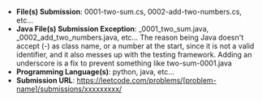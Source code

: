 [//]: # "Credit: https://github.com/neetcode-gh/leetcode/blob/main/.github/pull_request_template.md"
[//]: # "Pull Request Template"
[//]: # "Replace the placeholder values in the template below"

- **File(s) Submission**: 0001-two-sum.cs, 0002-add-two-numbers.cs, etc...
- **Java File(s) Submission Exception**: \_0001_two_sum.java, \_0002_add_two_numbers.java, etc... The reason being Java doesn't accept (-) as class name, or a number at the start, since it is not a valid identifier, and it also messes up with the testing framework. Adding an underscore is a fix to prevent something like two-sum-0001.java
- **Programming Language(s)**: python, java, etc...
- **Submission URL**: https://leetcode.com/problems/[problem-name]/submissions/xxxxxxxxx/
